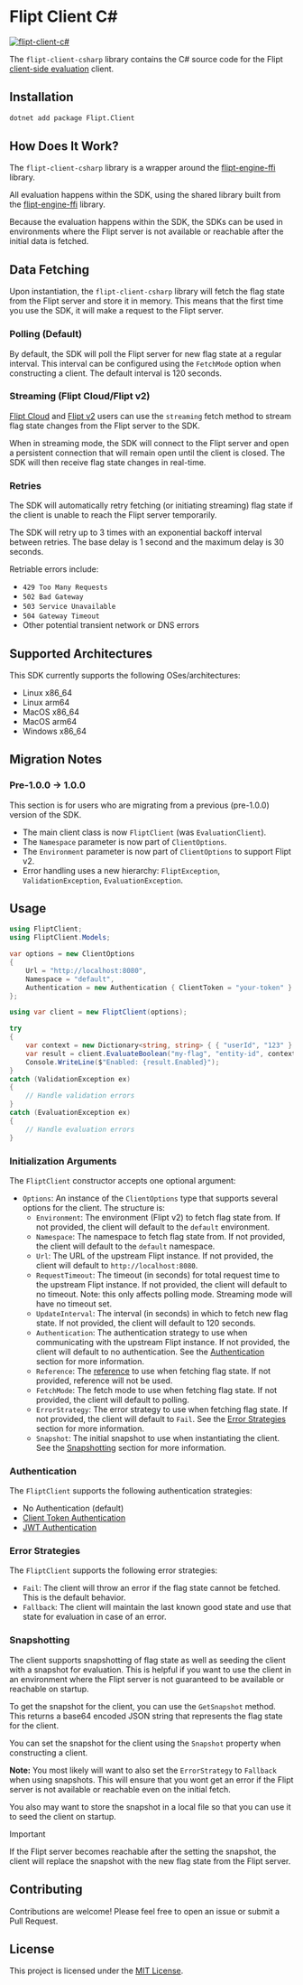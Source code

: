 # Flipt Client C\#

[![flipt-client-c#](https://img.shields.io/nuget/v/flipt.client)](https://www.nuget.org/packages/Flipt.Client/)

The `flipt-client-csharp` library contains the C# source code for the Flipt [client-side evaluation](https://www.flipt.io/docs/integration/client) client.

## Installation

```bash
dotnet add package Flipt.Client
```

## How Does It Work?

The `flipt-client-csharp` library is a wrapper around the [flipt-engine-ffi](https://github.com/flipt-io/flipt-client-sdks/tree/main/flipt-engine-ffi) library.

All evaluation happens within the SDK, using the shared library built from the [flipt-engine-ffi](https://github.com/flipt-io/flipt-client-sdks/tree/main/flipt-engine-ffi) library.

Because the evaluation happens within the SDK, the SDKs can be used in environments where the Flipt server is not available or reachable after the initial data is fetched.

## Data Fetching

Upon instantiation, the `flipt-client-csharp` library will fetch the flag state from the Flipt server and store it in memory. This means that the first time you use the SDK, it will make a request to the Flipt server.

### Polling (Default)

By default, the SDK will poll the Flipt server for new flag state at a regular interval. This interval can be configured using the `FetchMode` option when constructing a client. The default interval is 120 seconds.

### Streaming (Flipt Cloud/Flipt v2)

[Flipt Cloud](https://flipt.io/cloud) and [Flipt v2](https://docs.flipt.io/v2) users can use the `streaming` fetch method to stream flag state changes from the Flipt server to the SDK.

When in streaming mode, the SDK will connect to the Flipt server and open a persistent connection that will remain open until the client is closed. The SDK will then receive flag state changes in real-time.

### Retries

The SDK will automatically retry fetching (or initiating streaming) flag state if the client is unable to reach the Flipt server temporarily.

The SDK will retry up to 3 times with an exponential backoff interval between retries. The base delay is 1 second and the maximum delay is 30 seconds.

Retriable errors include:

- `429 Too Many Requests`
- `502 Bad Gateway`
- `503 Service Unavailable`
- `504 Gateway Timeout`
- Other potential transient network or DNS errors

## Supported Architectures

This SDK currently supports the following OSes/architectures:

- Linux x86_64
- Linux arm64
- MacOS x86_64
- MacOS arm64
- Windows x86_64

## Migration Notes

### Pre-1.0.0 -> 1.0.0

This section is for users who are migrating from a previous (pre-1.0.0) version of the SDK.

- The main client class is now `FliptClient` (was `EvaluationClient`).
- The `Namespace` parameter is now part of `ClientOptions`.
- The `Environment` parameter is now part of `ClientOptions` to support Flipt v2.
- Error handling uses a new hierarchy: `FliptException`, `ValidationException`, `EvaluationException`.

## Usage

```csharp
using FliptClient;
using FliptClient.Models;

var options = new ClientOptions
{
    Url = "http://localhost:8080",
    Namespace = "default",
    Authentication = new Authentication { ClientToken = "your-token" }
};

using var client = new FliptClient(options);

try
{
    var context = new Dictionary<string, string> { { "userId", "123" } };
    var result = client.EvaluateBoolean("my-flag", "entity-id", context);
    Console.WriteLine($"Enabled: {result.Enabled}");
}
catch (ValidationException ex)
{
    // Handle validation errors
}
catch (EvaluationException ex)
{
    // Handle evaluation errors
}
```

### Initialization Arguments

The `FliptClient` constructor accepts one optional argument:

- `Options`: An instance of the `ClientOptions` type that supports several options for the client. The structure is:
  - `Environment`: The environment (Flipt v2) to fetch flag state from. If not provided, the client will default to the `default` environment.
  - `Namespace`: The namespace to fetch flag state from. If not provided, the client will default to the `default` namespace.
  - `Url`: The URL of the upstream Flipt instance. If not provided, the client will default to `http://localhost:8080`.
  - `RequestTimeout`: The timeout (in seconds) for total request time to the upstream Flipt instance. If not provided, the client will default to no timeout. Note: this only affects polling mode. Streaming mode will have no timeout set.
  - `UpdateInterval`: The interval (in seconds) in which to fetch new flag state. If not provided, the client will default to 120 seconds.
  - `Authentication`: The authentication strategy to use when communicating with the upstream Flipt instance. If not provided, the client will default to no authentication. See the [Authentication](#authentication) section for more information.
  - `Reference`: The [reference](https://docs.flipt.io/guides/user/using-references) to use when fetching flag state. If not provided, reference will not be used.
  - `FetchMode`: The fetch mode to use when fetching flag state. If not provided, the client will default to polling.
  - `ErrorStrategy`: The error strategy to use when fetching flag state. If not provided, the client will default to `Fail`. See the [Error Strategies](#error-strategies) section for more information.
  - `Snapshot`: The initial snapshot to use when instantiating the client. See the [Snapshotting](#snapshotting) section for more information.

### Authentication

The `FliptClient` supports the following authentication strategies:

- No Authentication (default)
- [Client Token Authentication](https://docs.flipt.io/authentication/using-tokens)
- [JWT Authentication](https://docs.flipt.io/authentication/using-jwts)

### Error Strategies

The `FliptClient` supports the following error strategies:

- `Fail`: The client will throw an error if the flag state cannot be fetched. This is the default behavior.
- `Fallback`: The client will maintain the last known good state and use that state for evaluation in case of an error.

### Snapshotting

The client supports snapshotting of flag state as well as seeding the client with a snapshot for evaluation. This is helpful if you want to use the client in an environment where the Flipt server is not guaranteed to be available or reachable on startup.

To get the snapshot for the client, you can use the `GetSnapshot` method. This returns a base64 encoded JSON string that represents the flag state for the client.

You can set the snapshot for the client using the `Snapshot` property when constructing a client.

**Note:** You most likely will want to also set the `ErrorStrategy` to `Fallback` when using snapshots. This will ensure that you wont get an error if the Flipt server is not available or reachable even on the initial fetch.

You also may want to store the snapshot in a local file so that you can use it to seed the client on startup.

> [!IMPORTANT]
> If the Flipt server becomes reachable after the setting the snapshot, the client will replace the snapshot with the new flag state from the Flipt server.

## Contributing

Contributions are welcome! Please feel free to open an issue or submit a Pull Request.

## License

This project is licensed under the [MIT License](LICENSE).
